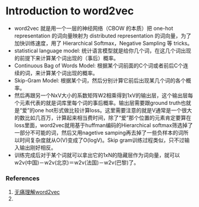 # Introduction to word2vec

* word2vec 就是用一个一层的神经网络（CBOW 的本质）把 one-hot representation 的词向量映射为 distributed representation 的词向量，为了加快训练速度，用了 Hierarchical Softmax，Negative Sampling 等 tricks。
* statistical language model: 统计语言模型就是给你几个词，在这几个词出现的前提下来计算某个词出现的（事后）概率。
* Continuous Bag of Words Model: 根据某个词前面的C个词或者前后C个连续的词，来计算某个词出现的概率。
* Skip-Gram Model: 根据某个词，然后分别计算它前后出现某几个词的各个概率。
* 然后再跟另一个NxV大小的系数矩阵W2相乘得到1xV的输出层，这个输出层每个元素代表的就是词库里每个词的事后概率。输出层需要跟ground truth也就是“爱”的one hot形式做比较计算loss。这里需要注意的就是V通常是一个很大的数比如几百万，计算起来相当费时间，除了“爱”那个位置的元素肯定要算在loss里面，word2vec就用基于huffman编码的Hierarchical softmax筛选掉了一部分不可能的词，然后又用nagetive samping再去掉了一些负样本的词所以时间复杂度就从O\(V\)变成了O\(logV\)。Skip gram训练过程类似，只不过输入输出刚好相反。
* 训练完成后对于某个词就可以拿出它的1xN的隐藏层作为词向量，就可以w2v\(中国\)－w2v\(北京\)＝w2v\(法国\)－w2v\(巴黎\)了。

### References

1. [无痛理解word2vec](https://zhuanlan.zhihu.com/p/22477976)
2. 
